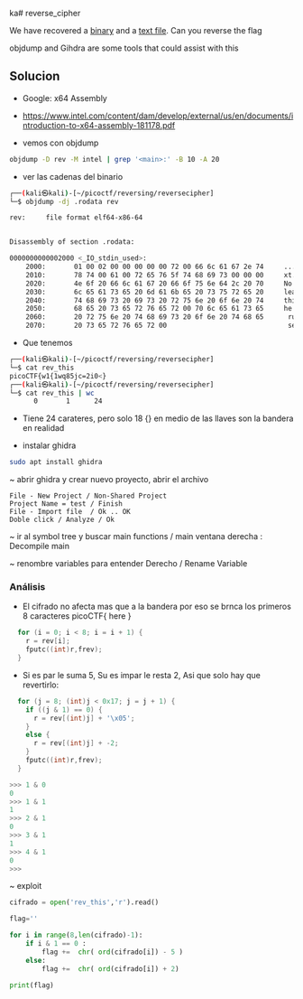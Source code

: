 ka# reverse_cipher

We have recovered a [binary](https://jupiter.challenges.picoctf.org/static/31c9b832d036a10daeef52d8b4290ef0/rev) and a [text file](https://jupiter.challenges.picoctf.org/static/31c9b832d036a10daeef52d8b4290ef0/rev_this). Can you reverse the flag

objdump and Gihdra are some tools that could assist with this

## Solucion
- Google: x64 Assembly
- https://www.intel.com/content/dam/develop/external/us/en/documents/introduction-to-x64-assembly-181178.pdf




- vemos con objdump
```bash
objdump -D rev -M intel | grep '<main>:' -B 10 -A 20

```

- ver las cadenas del binario
```bash
┌──(kali㉿kali)-[~/picoctf/reversing/reversecipher]
└─$ objdump -dj .rodata rev

rev:     file format elf64-x86-64


Disassembly of section .rodata:

0000000000002000 <_IO_stdin_used>:
    2000:       01 00 02 00 00 00 00 00 72 00 66 6c 61 67 2e 74     ........r.flag.t
    2010:       78 74 00 61 00 72 65 76 5f 74 68 69 73 00 00 00     xt.a.rev_this...
    2020:       4e 6f 20 66 6c 61 67 20 66 6f 75 6e 64 2c 20 70     No flag found, p
    2030:       6c 65 61 73 65 20 6d 61 6b 65 20 73 75 72 65 20     lease make sure 
    2040:       74 68 69 73 20 69 73 20 72 75 6e 20 6f 6e 20 74     this is run on t
    2050:       68 65 20 73 65 72 76 65 72 00 70 6c 65 61 73 65     he server.please
    2060:       20 72 75 6e 20 74 68 69 73 20 6f 6e 20 74 68 65      run this on the
    2070:       20 73 65 72 76 65 72 00                              server.

```




- Que tenemos
```bash
┌──(kali㉿kali)-[~/picoctf/reversing/reversecipher]
└─$ cat rev_this     
picoCTF{w1{1wq85jc=2i0<}                                                                                                      
┌──(kali㉿kali)-[~/picoctf/reversing/reversecipher]
└─$ cat rev_this | wc
      0       1      24

```

- Tiene 24 carateres, pero solo 18 {} en medio de las llaves son la bandera en realidad



- instalar ghidra
```bash
sudo apt install ghidra
```
~ abrir ghidra y crear nuevo proyecto, abrir el archivo

	File - New Project / Non-Shared Project
	Project Name = test / Finish
	File - Import file  / Ok .. OK
	Doble click / Analyze / Ok

~ ir al symbol tree y buscar main
	functions / main
	ventana derecha : Decompile main

~ renombre variables para entender
	Derecho / Rename Variable
		
### Análisis

- El cifrado no afecta mas que a la bandera por eso se brnca los primeros 8 caracteres picoCTF{ here }
```c
  for (i = 0; i < 8; i = i + 1) {
    r = rev[i];
    fputc((int)r,frev);
  }
```

- Si es par le suma 5, Su es impar le resta 2, Asi que solo hay que revertirlo:
```c
  for (j = 8; (int)j < 0x17; j = j + 1) {
    if ((j & 1) == 0) {
      r = rev[(int)j] + '\x05';
    }
    else {
      r = rev[(int)j] + -2;
    }
    fputc((int)r,frev);
  }
```

```python
>>> 1 & 0
0
>>> 1 & 1
1
>>> 2 & 1
0
>>> 3 & 1
1
>>> 4 & 1
0
>>> 
```

~ exploit

```python
cifrado = open('rev_this','r').read() 

flag=''

for i in range(8,len(cifrado)-1):
    if i & 1 == 0 :
        flag +=  chr( ord(cifrado[i]) - 5 )
    else:
        flag +=  chr( ord(cifrado[i]) + 2)

print(flag)
```

